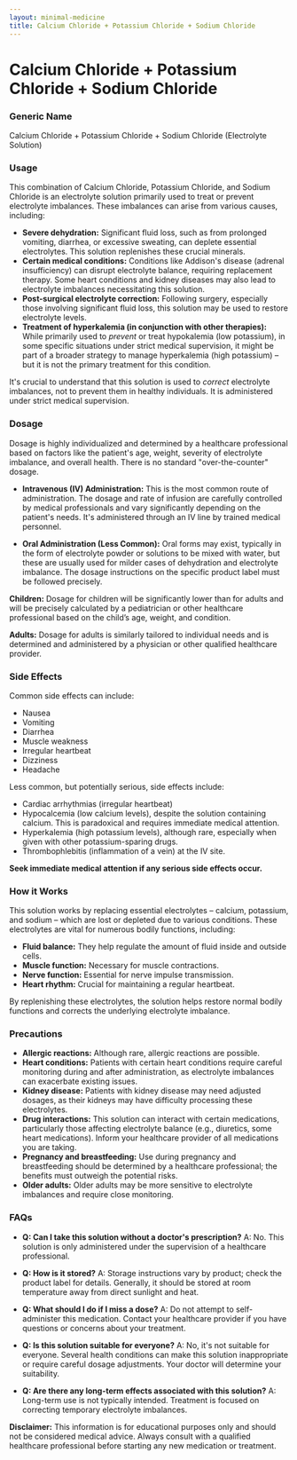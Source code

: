 ```yaml
---
layout: minimal-medicine
title: Calcium Chloride + Potassium Chloride + Sodium Chloride
---
```


# Calcium Chloride + Potassium Chloride + Sodium Chloride
### Generic Name
Calcium Chloride + Potassium Chloride + Sodium Chloride (Electrolyte Solution)


### Usage
This combination of Calcium Chloride, Potassium Chloride, and Sodium Chloride is an electrolyte solution primarily used to treat or prevent electrolyte imbalances.  These imbalances can arise from various causes, including:

* **Severe dehydration:**  Significant fluid loss, such as from prolonged vomiting, diarrhea, or excessive sweating, can deplete essential electrolytes. This solution replenishes these crucial minerals.
* **Certain medical conditions:** Conditions like Addison's disease (adrenal insufficiency) can disrupt electrolyte balance, requiring replacement therapy.  Some heart conditions and kidney diseases may also lead to electrolyte imbalances necessitating this solution.
* **Post-surgical electrolyte correction:** Following surgery, especially those involving significant fluid loss, this solution may be used to restore electrolyte levels.
* **Treatment of hyperkalemia (in conjunction with other therapies):**  While primarily used to *prevent* or treat hypokalemia (low potassium), in some specific situations under strict medical supervision, it might be part of a broader strategy to manage hyperkalemia (high potassium) – but it is not the primary treatment for this condition.

It's crucial to understand that this solution is used to *correct* electrolyte imbalances, not to prevent them in healthy individuals. It is administered under strict medical supervision.


### Dosage
Dosage is highly individualized and determined by a healthcare professional based on factors like the patient's age, weight, severity of electrolyte imbalance, and overall health.  There is no standard "over-the-counter" dosage.  

* **Intravenous (IV) Administration:**  This is the most common route of administration.  The dosage and rate of infusion are carefully controlled by medical professionals and vary significantly depending on the patient's needs.  It's administered through an IV line by trained medical personnel.

* **Oral Administration (Less Common):** Oral forms may exist, typically in the form of electrolyte powder or solutions to be mixed with water, but these are usually used for milder cases of dehydration and electrolyte imbalance.  The dosage instructions on the specific product label must be followed precisely.

**Children:** Dosage for children will be significantly lower than for adults and will be precisely calculated by a pediatrician or other healthcare professional based on the child’s age, weight, and condition.

**Adults:** Dosage for adults is similarly tailored to individual needs and is determined and administered by a physician or other qualified healthcare provider.



### Side Effects
Common side effects can include:

* Nausea
* Vomiting
* Diarrhea
* Muscle weakness
* Irregular heartbeat
* Dizziness
* Headache

Less common, but potentially serious, side effects include:

* Cardiac arrhythmias (irregular heartbeat)
* Hypocalcemia (low calcium levels), despite the solution containing calcium.  This is paradoxical and requires immediate medical attention.
* Hyperkalemia (high potassium levels), although rare, especially when given with other potassium-sparing drugs.
* Thrombophlebitis (inflammation of a vein) at the IV site.

**Seek immediate medical attention if any serious side effects occur.**


### How it Works
This solution works by replacing essential electrolytes – calcium, potassium, and sodium – which are lost or depleted due to various conditions. These electrolytes are vital for numerous bodily functions, including:

* **Fluid balance:**  They help regulate the amount of fluid inside and outside cells.
* **Muscle function:**  Necessary for muscle contractions.
* **Nerve function:**  Essential for nerve impulse transmission.
* **Heart rhythm:**  Crucial for maintaining a regular heartbeat.

By replenishing these electrolytes, the solution helps restore normal bodily functions and corrects the underlying electrolyte imbalance.


### Precautions
* **Allergic reactions:** Although rare, allergic reactions are possible.  
* **Heart conditions:**  Patients with certain heart conditions require careful monitoring during and after administration, as electrolyte imbalances can exacerbate existing issues.
* **Kidney disease:**  Patients with kidney disease may need adjusted dosages, as their kidneys may have difficulty processing these electrolytes.
* **Drug interactions:**  This solution can interact with certain medications, particularly those affecting electrolyte balance (e.g., diuretics, some heart medications).  Inform your healthcare provider of all medications you are taking.
* **Pregnancy and breastfeeding:**  Use during pregnancy and breastfeeding should be determined by a healthcare professional; the benefits must outweigh the potential risks.
* **Older adults:**  Older adults may be more sensitive to electrolyte imbalances and require close monitoring.


### FAQs

* **Q: Can I take this solution without a doctor's prescription?**  A: No. This solution is only administered under the supervision of a healthcare professional.

* **Q: How is it stored?** A: Storage instructions vary by product; check the product label for details.  Generally, it should be stored at room temperature away from direct sunlight and heat.

* **Q: What should I do if I miss a dose?** A:  Do not attempt to self-administer this medication.  Contact your healthcare provider if you have questions or concerns about your treatment.

* **Q: Is this solution suitable for everyone?** A: No, it's not suitable for everyone.  Several health conditions can make this solution inappropriate or require careful dosage adjustments.  Your doctor will determine your suitability.

* **Q: Are there any long-term effects associated with this solution?** A: Long-term use is not typically intended.  Treatment is focused on correcting temporary electrolyte imbalances.


**Disclaimer:** This information is for educational purposes only and should not be considered medical advice. Always consult with a qualified healthcare professional before starting any new medication or treatment.
